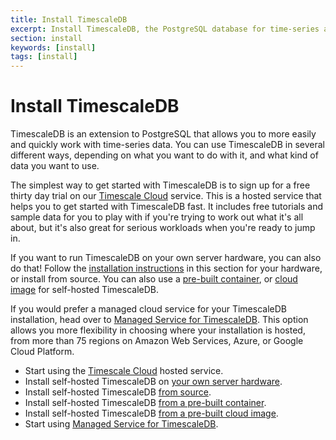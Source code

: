 ```yaml
---
title: Install TimescaleDB
excerpt: Install TimescaleDB, the PostgreSQL database for time-series and data analysis.
section: install
keywords: [install]
tags: [install]
---
```


# Install TimescaleDB
TimescaleDB is an extension to PostgreSQL that allows you to more easily and
quickly work with time-series data. You can use TimescaleDB in several different
ways, depending on what you want to do with it, and what kind of data you want
to use.

The simplest way to get started with TimescaleDB is to sign up for a free thirty
day trial on our [Timescale Cloud][tsc-install] service. This is a hosted
service that helps you to get started with TimescaleDB fast. It includes free
tutorials and sample data for you to play with if you're trying to work out
what it's all about, but it's also great for serious workloads when you're ready
to jump in.

If you want to run TimescaleDB on your own server hardware, you can also do
that! Follow the [installation instructions][self-hosted-install] in this
section for your hardware, or install from source. You can also use a
[pre-built container][self-hosted-container], or
[cloud image][self-hosted-cloud] for self-hosted TimescaleDB.

If you would prefer a managed cloud service for your TimescaleDB installation,
head over to [Managed Service for TimescaleDB][mst-install]. This option allows
you more flexibility in choosing where your installation is hosted, from more
than 75 regions on Amazon Web Services, Azure, or Google Cloud Platform.

*   Start using the [Timescale Cloud][tsc-install] hosted service.
*   Install self-hosted TimescaleDB on [your own server hardware][self-hosted-install].
*   Install self-hosted TimescaleDB [from source][self-hosted-source].
*   Install self-hosted TimescaleDB [from a pre-built container][self-hosted-container].
*   Install self-hosted TimescaleDB [from a pre-built cloud image][self-hosted-cloud].
*   Start using [Managed Service for TimescaleDB][mst-install].


[tsc-install]: install/latest/installation-cloud/
[self-hosted-install]: install/latest/self-hosted/
[self-hosted-source]: /install/latest/self-hosted/installation-source/
[self-hosted-container]: /install/latest/installation-docker/
[self-hosted-cloud]: /install/latest/self-hosted/installation-debian/
[mst-install]: /install/latest/installation-mst/
